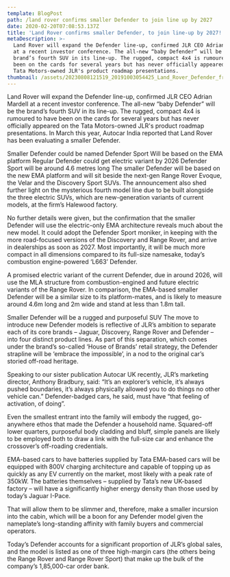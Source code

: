 ```yaml
---
template: BlogPost
path: /land rover confirms smaller Defender to join line up by 2027
date: 2020-02-20T07:08:53.137Z
title: 'Land Rover confirms smaller Defender, to join line-up by 2027!'
metaDescription: >-
  Land Rover will expand the Defender line-up, confirmed JLR CEO Adrian Mardell
  at a recent investor conference. The all-new “baby Defender” will be the
  brand’s fourth SUV in its line-up. The rugged, compact 4x4 is rumoured to have
  been on the cards for several years but has never officially appeared on the
  Tata Motors-owned JLR's product roadmap presentations. 
thumbnail: /assets/20230808121519_20191003054425_Land_Rover_Defender_front.jpg
---
```

Land Rover will expand the Defender line-up, confirmed JLR CEO Adrian Mardell at a recent investor conference. The all-new “baby Defender” will be the brand’s fourth SUV in its line-up. The rugged, compact 4x4 is rumoured to have been on the cards for several years but has never officially appeared on the Tata Motors-owned JLR's product roadmap presentations. In March this year, Autocar India reported that Land Rover has been evaluating a smaller Defender. 

Smaller Defender could be named Defender Sport Will be based on the EMA platform
Regular Defender could get electric variant by 2026
Defender Sport will be around 4.6 metres long
The smaller Defender will be based on the new EMA platform and will sit beside the next-gen Range Rover Evoque, the Velar and the Discovery Sport SUVs. The announcement also shed further light on the mysterious fourth model line due to be built alongside the three electric SUVs, which are new-generation variants of current models, at the firm’s Halewood factory. 

No further details were given, but the confirmation that the smaller Defender will use the electric-only EMA architecture reveals much about the new model. It could adopt the Defender Sport moniker, in keeping with the more road-focused versions of the Discovery and Range Rover, and arrive in dealerships as soon as 2027. Most importantly, it will be much more compact in all dimensions compared to its full-size namesake, today’s combustion engine-powered ‘L663’ Defender. 

A promised electric variant of the current Defender, due in around 2026, will use the MLA structure from combustion-engined and future electric variants of the Range Rover. In comparison, the EMA-based smaller Defender will be a similar size to its platform-mates, and is likely to measure around 4.6m long and 2m wide and stand at less than 1.8m tall.

Smaller Defender will be a rugged and purposeful SUV  The move to introduce new Defender models is reflective of JLR’s ambition to separate each of its core brands – Jaguar, Discovery, Range Rover and Defender – into four distinct product lines. As part of this separation, which comes under the brand’s so-called ‘House of Brands’ retail strategy, the Defender strapline will be ‘embrace the impossible’, in a nod to the original car’s storied off-road heritage. 

Speaking to our sister publication Autocar UK recently, JLR’s marketing director, Anthony Bradbury, said: “It’s an explorer’s vehicle, it’s always pushed boundaries, it’s always physically allowed you to do things no other vehicle can.” Defender-badged cars, he said, must have “that feeling of activation, of doing”.

Even the smallest entrant into the family will embody the rugged, go-anywhere ethos that made the Defender a household name. Squared-off lower quarters, purposeful body cladding and bluff, simple panels are likely to be employed both to draw a link with the full-size car and enhance the crossover’s off-roading credentials. 

EMA-based cars to have batteries supplied by Tata EMA-based cars will be equipped with 800V charging architecture and capable of topping up as quickly as any EV currently on the market, most likely with a peak rate of 350kW. The batteries themselves – supplied by Tata’s new UK-based factory – will have a significantly higher energy density than those used by today’s Jaguar I-Pace. 

That will allow them to be slimmer and, therefore, make a smaller incursion into the cabin, which will be a boon for any Defender model given the nameplate’s long-standing affinity with family buyers and commercial operators. 

Today’s Defender accounts for a significant proportion of JLR’s global sales, and the model is listed as one of three high-margin cars (the others being the Range Rover and Range Rover Sport) that make up the bulk of the company’s 1,85,000-car order bank.
